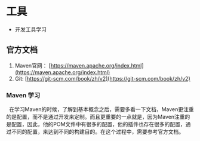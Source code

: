 # 工具
+ 开发工具学习

## 官方文档
1. Maven官网： [https://maven.apache.org/index.html](https://maven.apache.org/index.html)
2. Git: [https://git-scm.com/book/zh/v2](https://git-scm.com/book/zh/v2)
### Maven 学习
&nbsp;&nbsp;在学习Maven的时候，了解到基本概念之后，需要多看一下文档，Maven更注重的是配置，而不是通过开发来定制。而且更重要的一点就是，因为Maven注重的是配置，因此，他的POM文件中有很多的配置，他的插件也存在很多的配置，通过不同的配置，来达到不同的构建目的。在这个过程中，需要参考官方文档。
